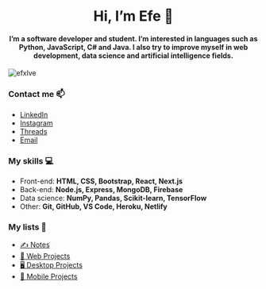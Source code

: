 <h1 align="center">Hi, I’m Efe 👋</h1>
<h4 align="center">I’m a software developer and student. I’m interested in languages such as Python, JavaScript, C# and Java. I also try to improve myself in web development, data science and artificial intelligence fields.</h4>

<p align="left"> <img src="https://komarev.com/ghpvc/?username=efxlve&label=Profile%20views&color=0e75b6&style=flat" alt="efxlve" /> </p>

<h3 align="left">Contact me 📫</h3>

- [LinkedIn](https://www.linkedin.com/in/efxlve/)
- [Instagram](https://www.instagram.com/efxlves/)
- [Threads](https://www.threads.net/@efxlves)
- [Email](http://muharremefecayirbahce@gmail.com)

<h3 align="left">My skills 💻</h3>

- Front-end: **HTML, CSS, Bootstrap, React, Next.js**
- Back-end: **Node.js, Express, MongoDB, Firebase**
- Data science: **NumPy, Pandas, Scikit-learn, TensorFlow**
- Other: **Git, GitHub, VS Code, Heroku, Netlify**

<h3 align="left">My lists 📃</h3>

- [✍️ Notes](https://github.com/stars/efxlve/lists/my-notes)
- [📃 Web Projects](https://github.com/stars/efxlve/lists/web-projects)
- [🖥️ Desktop Projects](https://github.com/stars/efxlve/lists/desktop-projects)
- [📱 Mobile Projects](https://github.com/stars/efxlve/lists/mobile-projects)



